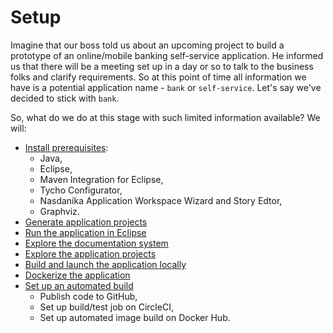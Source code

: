 # Setup

Imagine that our boss told us about an upcoming project to build a prototype of an online/mobile banking self-service application.
He informed us that there will be a meeting set up in a day or so to talk to the business folks and clarify requirements. 
So at this point of time all information we have is a potential application name - ``bank`` or ``self-service``. 
Let's say we've decided to stick with ``bank``. 

So, what do we do at this stage with such limited information available? We will:

* [Install prerequisites](install-prerequisites.md):
  * Java, 
  * Eclipse, 
  * Maven Integration for Eclipse,
  * Tycho Configurator,
  * Nasdanika Application Workspace Wizard and Story Edtor,  
  * Graphviz.
* [Generate application projects](generate-application-projects.md)
* [Run the application in Eclipse](run-application-in-eclipse.md)
* [Explore the documentation system](documentation-system-overview.md)
* [Explore the application projects](application-projects-overview/README.md)
* [Build and launch the application locally](build-and-launch-locally/README.md)
* [Dockerize the application](dockerize.md)
* [Set up an automated build](automated-build.md)
  * Publish code to GitHub,
  * Set up build/test job on CircleCI,
  * Set up automated image build on Docker Hub.
